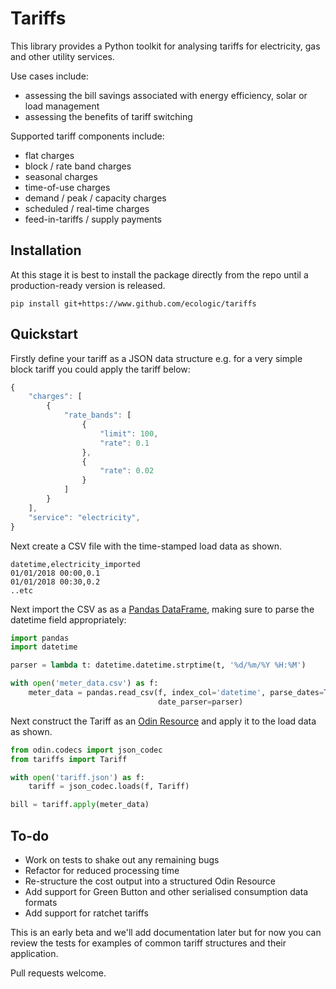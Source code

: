 Tariffs
=======

This library provides a Python toolkit for analysing tariffs for electricity, gas and other utility services.

Use cases include:
- assessing the bill savings associated with energy efficiency, solar or load management
- assessing the benefits of tariff switching

Supported tariff components include:
- flat charges
- block / rate band charges
- seasonal charges
- time-of-use charges
- demand / peak / capacity charges
- scheduled / real-time charges
- feed-in-tariffs / supply payments

Installation
------------
At this stage it is best to install the package directly from the repo until a production-ready version is released.

```
pip install git+https://www.github.com/ecologic/tariffs
```

Quickstart
----------
Firstly define your tariff as a JSON data structure e.g. for a very simple block tariff you could apply the tariff below:

```javascript
{
    "charges": [
        {
            "rate_bands": [
                {
                    "limit": 100,
                    "rate": 0.1
                },
                {
                    "rate": 0.02
                }
            ]
        }
    ],
    "service": "electricity",
}
```

Next create a CSV file with the time-stamped load data as shown.

```
datetime,electricity_imported
01/01/2018 00:00,0.1
01/01/2018 00:30,0.2
..etc
```

Next import the CSV as as a [Pandas DataFrame](http://pandas.pydata.org/), making sure to parse the datetime field appropriately:

```python
import pandas
import datetime

parser = lambda t: datetime.datetime.strptime(t, '%d/%m/%Y %H:%M')

with open('meter_data.csv') as f:
    meter_data = pandas.read_csv(f, index_col='datetime', parse_dates=True, infer_datetime_format=True,
                                 date_parser=parser)
```

Next construct the Tariff as an [Odin Resource](https://www.github.com/python-odin/odin/) and apply it to the load data as shown.

```python
from odin.codecs import json_codec
from tariffs import Tariff

with open('tariff.json') as f:
    tariff = json_codec.loads(f, Tariff)

bill = tariff.apply(meter_data)
```

To-do
-----
- Work on tests to shake out any remaining bugs
- Refactor for reduced processing time
- Re-structure the cost output into a structured Odin Resource
- Add support for Green Button and other serialised consumption data formats
- Add support for ratchet tariffs

This is an early beta and we'll add documentation later but for now you can review the tests for examples of common tariff structures and their application.

Pull requests welcome.